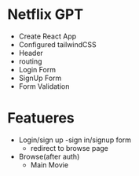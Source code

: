 # Netflix GPT

- Create React App
- Configured tailwindCSS
- Header
- routing
- Login Form
- SignUp Form
- Form Validation

# Featueres

- Login/sign up
  -sign in/signup form
  - redirect to browse page
- Browse(after auth)
  - Main Movie
